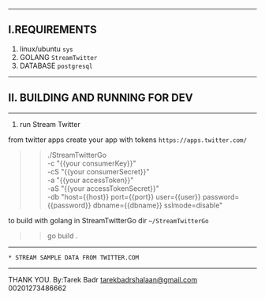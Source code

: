 ------------------------------------------
I.REQUIREMENTS
------------------------------------------

1. linux/ubuntu `sys` 
2. GOLANG       `StreamTwitter`
3. DATABASE     `postgresql`
 


 
------------------------------------------
II. BUILDING AND RUNNING FOR DEV
------------------------------------------ 

___________________
1. run Stream Twitter

from twitter apps create your app with tokens `https://apps.twitter.com/`
 
>>./StreamTwitterGo \
-c "{{your consumerKey}}" \
-cS "{{your consumerSecret}}" \
-a "{{your accessToken}}" \
-aS "{{your accessTokenSecret}}" \
-db "host={{host}} port={{port}} user={{user}} password={{password}} dbname={{dbname}} sslmode=disable"

to build with golang 
in StreamTwitterGo dir `~/StreamTwitterGo`
>>go build . 
 

------------------------------------------------------------------------------------
    * STREAM SAMPLE DATA FROM TWITTER.COM
------------------------------------------------------------------------------------




THANK YOU.
By:Tarek Badr
tarekbadrshalaan@gmail.com
00201273486662